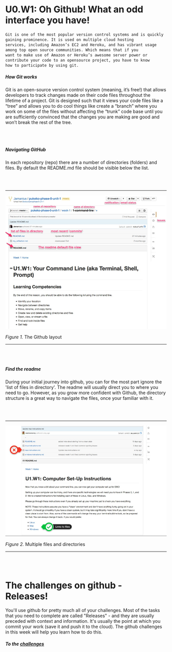 # U0.W1: Oh Github! What an odd interface you have!


```
Git is one of the most popular version control systems and is quickly gaining prominence. It is used on multiple cloud hosting 
services, including Amazon’s EC2 and Heroku, and has vibrant usage among top open source communities. Which means that if you 
want to make use of Amazon or Heroku’s awesome server power or contribute your code to an opensource project, you have to know 
how to participate by using git.
```

##### How Git works
Git is an open-source version control system (meaning, it’s free!) that allows developers to track changes made on 
their code files throughout the lifetime of a project. Git is designed such that it views your code files like a “tree” and 
allows you to do cool things like create a “branch” where you work on some of the files without affecting the “trunk” code 
base until you are sufficiently convinced that the changes you are making are good and won’t break the rest of the tree.

</br>  
</br>  

##### Navigating GitHub
In each repository (repo) there are a number of directories (folders) and files. By default the README.md file should be visible below the list.  

</br>  
</br>  

------------------------------

![github layout](github-contents-3.jpg)

*Figure 1.* The Github layout 

------------------------------
 
</br>  
</br>  

##### Find the readme

During your initial journey into github, you can for the most part ignore the 'list of files in directory'. The readme will usually direct you to where you need to go. However, as you grow more confident with Github, the directory structure is a great way to navigate the files, once your familiar with it. 

</br>  
</br>  

------------------------------

![github layout multiple](github-contents-4.jpg)

*Figure 2.* Multiple files and directories 

------------------------------

</br>  
</br>  

# The challenges on github - Releases!
You'll use github for pretty much all of your challenges. Most of the tasks that you need to complete are called "Releases" - and they are usually preceded with context and information. It's usually the point at which you commit your work (save it and push it to the cloud). The github challenges in this week will help you learn how to do this. 

##### To the [challenges](../README.md)


